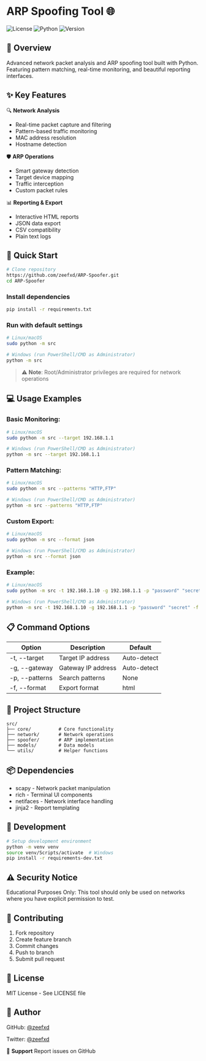 # ARP Spoofing Tool 🌐

![License](https://img.shields.io/badge/license-MIT-blue.svg)
![Python](https://img.shields.io/badge/python-3.8+-orange.svg)
![Version](https://img.shields.io/badge/version-1.0.0-green.svg)

## 🎯 Overview
Advanced network packet analysis and ARP spoofing tool built with Python. Featuring pattern matching, real-time monitoring, and beautiful reporting interfaces.

## ✨ Key Features

🔍 **Network Analysis**
- Real-time packet capture and filtering
- Pattern-based traffic monitoring
- MAC address resolution
- Hostname detection

🛡️ **ARP Operations**
- Smart gateway detection
- Target device mapping
- Traffic interception
- Custom packet rules

📊 **Reporting & Export**
- Interactive HTML reports
- JSON data export
- CSV compatibility
- Plain text logs

## 🚀 Quick Start

```bash
# Clone repository
https://github.com/zeefxd/ARP-Spoofer.git
cd ARP-Spoofer
```

### Install dependencies
```bash
pip install -r requirements.txt
```

### Run with default settings
```bash
# Linux/macOS
sudo python -m src

# Windows (run PowerShell/CMD as Administrator)
python -m src
```

> ⚠️ **Note**: Root/Administrator privileges are required for network operations

## 💻 **Usage Examples**

### Basic Monitoring:
```bash
# Linux/macOS
sudo python -m src --target 192.168.1.1

# Windows (run PowerShell/CMD as Administrator)
python -m src --target 192.168.1.1
```

### Pattern Matching:
```bash
# Linux/macOS
sudo python -m src --patterns "HTTP,FTP"

# Windows (run PowerShell/CMD as Administrator)
python -m src --patterns "HTTP,FTP"
```

### Custom Export:
```bash
# Linux/macOS
sudo python -m src --format json

# Windows (run PowerShell/CMD as Administrator)
python -m src --format json
```

### Example:
```bash
# Linux/macOS
sudo python -m src -t 192.168.1.10 -g 192.168.1.1 -p "password" "secret" -f html

# Windows (run PowerShell/CMD as Administrator)
python -m src -t 192.168.1.10 -g 192.168.1.1 -p "password" "secret" -f html
```

## 📋 **Command Options**

| Option       | Description           | Default       |
|--------------|-----------------------|---------------|
| -t, --target | Target IP address     | Auto-detect   |
| -g, --gateway| Gateway IP address    | Auto-detect   |
| -p, --patterns| Search patterns      | None          |
| -f, --format | Export format         | html          |

## 📁 **Project Structure**
```
src/
├── core/          # Core functionality
├── network/       # Network operations
├── spoofer/       # ARP implementation
├── models/        # Data models
└── utils/         # Helper functions
```

## 📦 **Dependencies**
- scapy - Network packet manipulation
- rich - Terminal UI components
- netifaces - Network interface handling
- jinja2 - Report templating

## 🔧 **Development**
```bash
# Setup development environment
python -m venv venv
source venv/Scripts/activate  # Windows
pip install -r requirements-dev.txt
```

## ⚠️ **Security Notice**
Educational Purposes Only: This tool should only be used on networks where you have explicit permission to test.

## 🤝 **Contributing**
1. Fork repository
2. Create feature branch
3. Commit changes
4. Push to branch
5. Submit pull request

## 📜 **License**
MIT License - See LICENSE file

## 👤 **Author**
GitHub: [@zeefxd](https://github.com/zeefxd)

Twitter: [@zeefxd](https://x.com/zeefxd)

💬 **Support**
Report issues on GitHub